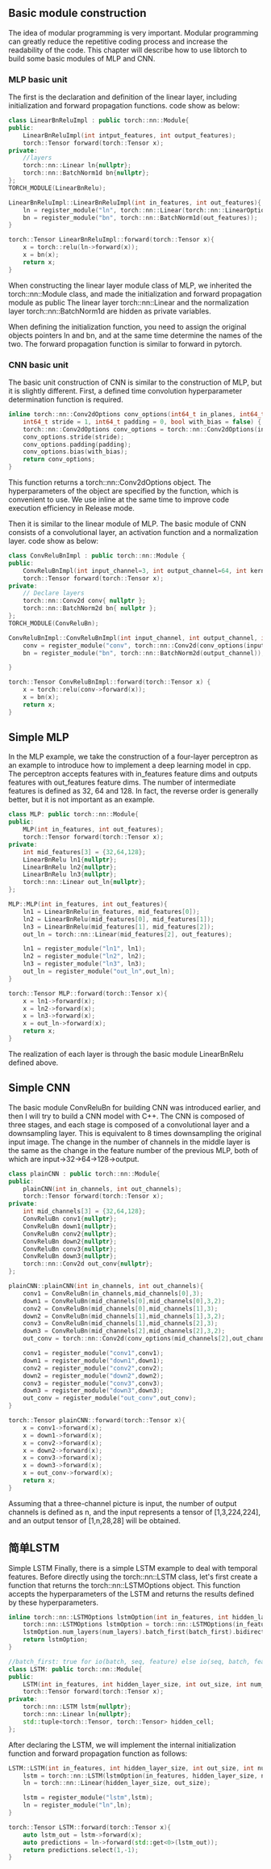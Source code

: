 ## Basic module construction
The idea of modular programming is very important. Modular programming can greatly reduce the repetitive coding process and increase the readability of the code. This chapter will describe how to use libtorch to build some basic modules of MLP and CNN.

### MLP basic unit
The first is the declaration and definition of the linear layer, including initialization and forward propagation functions. code show as below:
```cpp
class LinearBnReluImpl : public torch::nn::Module{
public:
    LinearBnReluImpl(int intput_features, int output_features);
    torch::Tensor forward(torch::Tensor x);
private:
    //layers
    torch::nn::Linear ln{nullptr};
    torch::nn::BatchNorm1d bn{nullptr};
};
TORCH_MODULE(LinearBnRelu);

LinearBnReluImpl::LinearBnReluImpl(int in_features, int out_features){
    ln = register_module("ln", torch::nn::Linear(torch::nn::LinearOptions(in_features, out_features)));
    bn = register_module("bn", torch::nn::BatchNorm1d(out_features));
}

torch::Tensor LinearBnReluImpl::forward(torch::Tensor x){
    x = torch::relu(ln->forward(x));
    x = bn(x);
    return x;
}
```
When constructing the linear layer module class of MLP, we inherited the torch::nn::Module class, and made the initialization and forward propagation module as public The linear layer torch::nn::Linear and the normalization layer torch::nn::BatchNorm1d are hidden as private variables.

When defining the initialization function, you need to assign the original objects pointers ln and bn, and at the same time determine the names of the two. The forward propagation function is similar to forward in pytorch.

### CNN basic unit
The basic unit construction of CNN is similar to the construction of MLP, but it is slightly different. First, a defined time convolution hyperparameter determination function is required.
```cpp
inline torch::nn::Conv2dOptions conv_options(int64_t in_planes, int64_t out_planes, int64_t kerner_size,
    int64_t stride = 1, int64_t padding = 0, bool with_bias = false) {
    torch::nn::Conv2dOptions conv_options = torch::nn::Conv2dOptions(in_planes, out_planes, kerner_size);
    conv_options.stride(stride);
    conv_options.padding(padding);
    conv_options.bias(with_bias);
    return conv_options;
}
```
This function returns a torch::nn::Conv2dOptions object. The hyperparameters of the object are specified by the function, which is convenient to use. We use inline at the same time to improve code execution efficiency in Release mode.

Then it is similar to the linear module of MLP. The basic module of CNN consists of a convolutional layer, an activation function and a normalization layer. code show as below:
```cpp
class ConvReluBnImpl : public torch::nn::Module {
public:
    ConvReluBnImpl(int input_channel=3, int output_channel=64, int kernel_size = 3, int stride = 1);
    torch::Tensor forward(torch::Tensor x);
private:
    // Declare layers
    torch::nn::Conv2d conv{ nullptr };
    torch::nn::BatchNorm2d bn{ nullptr };
};
TORCH_MODULE(ConvReluBn);

ConvReluBnImpl::ConvReluBnImpl(int input_channel, int output_channel, int kernel_size, int stride) {
    conv = register_module("conv", torch::nn::Conv2d(conv_options(input_channel,output_channel,kernel_size,stride,kernel_size/2)));
    bn = register_module("bn", torch::nn::BatchNorm2d(output_channel));

}

torch::Tensor ConvReluBnImpl::forward(torch::Tensor x) {
    x = torch::relu(conv->forward(x));
    x = bn(x);
    return x;
}
```
## Simple MLP
In the MLP example, we take the construction of a four-layer perceptron as an example to introduce how to implement a deep learning model in cpp. The perceptron accepts features with in_features feature dims and outputs features with out_features feature dims. The number of intermediate features is defined as 32, 64 and 128. In fact, the reverse order is generally better, but it is not important as an example.
```cpp
class MLP: public torch::nn::Module{
public:
    MLP(int in_features, int out_features);
    torch::Tensor forward(torch::Tensor x);
private:
    int mid_features[3] = {32,64,128};
    LinearBnRelu ln1{nullptr};
    LinearBnRelu ln2{nullptr};
    LinearBnRelu ln3{nullptr};
    torch::nn::Linear out_ln{nullptr};
};

MLP::MLP(int in_features, int out_features){
    ln1 = LinearBnRelu(in_features, mid_features[0]);
    ln2 = LinearBnRelu(mid_features[0], mid_features[1]);
    ln3 = LinearBnRelu(mid_features[1], mid_features[2]);
    out_ln = torch::nn::Linear(mid_features[2], out_features);

    ln1 = register_module("ln1", ln1);
    ln2 = register_module("ln2", ln2);
    ln3 = register_module("ln3", ln3);
    out_ln = register_module("out_ln",out_ln);
}

torch::Tensor MLP::forward(torch::Tensor x){
    x = ln1->forward(x);
    x = ln2->forward(x);
    x = ln3->forward(x);
    x = out_ln->forward(x);
    return x;
}
```
The realization of each layer is through the basic module LinearBnRelu defined above.

## Simple CNN
The basic module ConvReluBn for building CNN was introduced earlier, and then I will try to build a CNN model with C++. The CNN is composed of three stages, and each stage is composed of a convolutional layer and a downsampling layer. This is equivalent to 8 times downsampling the original input image. The change in the number of channels in the middle layer is the same as the change in the feature number of the previous MLP, both of which are input->32->64->128->output.
```cpp
class plainCNN : public torch::nn::Module{
public:
    plainCNN(int in_channels, int out_channels);
    torch::Tensor forward(torch::Tensor x);
private:
    int mid_channels[3] = {32,64,128};
    ConvReluBn conv1{nullptr};
    ConvReluBn down1{nullptr};
    ConvReluBn conv2{nullptr};
    ConvReluBn down2{nullptr};
    ConvReluBn conv3{nullptr};
    ConvReluBn down3{nullptr};
    torch::nn::Conv2d out_conv{nullptr};
};

plainCNN::plainCNN(int in_channels, int out_channels){
    conv1 = ConvReluBn(in_channels,mid_channels[0],3);
    down1 = ConvReluBn(mid_channels[0],mid_channels[0],3,2);
    conv2 = ConvReluBn(mid_channels[0],mid_channels[1],3);
    down2 = ConvReluBn(mid_channels[1],mid_channels[1],3,2);
    conv3 = ConvReluBn(mid_channels[1],mid_channels[2],3);
    down3 = ConvReluBn(mid_channels[2],mid_channels[2],3,2);
    out_conv = torch::nn::Conv2d(conv_options(mid_channels[2],out_channels,3));

    conv1 = register_module("conv1",conv1);
    down1 = register_module("down1",down1);
    conv2 = register_module("conv2",conv2);
    down2 = register_module("down2",down2);
    conv3 = register_module("conv3",conv3);
    down3 = register_module("down3",down3);
    out_conv = register_module("out_conv",out_conv);
}

torch::Tensor plainCNN::forward(torch::Tensor x){
    x = conv1->forward(x);
    x = down1->forward(x);
    x = conv2->forward(x);
    x = down2->forward(x);
    x = conv3->forward(x);
    x = down3->forward(x);
    x = out_conv->forward(x);
    return x;
}
```
Assuming that a three-channel picture is input, the number of output channels is defined as n, and the input represents a tensor of [1,3,224,224], and an output tensor of [1,n,28,28] will be obtained.

## 简单LSTM
Simple LSTM
Finally, there is a simple LSTM example to deal with temporal features. Before directly using the torch::nn::LSTM class, let's first create a function that returns the torch::nn::LSTMOptions object. This function accepts the hyperparameters of the LSTM and returns the results defined by these hyperparameters.
```cpp
inline torch::nn::LSTMOptions lstmOption(int in_features, int hidden_layer_size, int num_layers, bool batch_first = false, bool bidirectional = false){
    torch::nn::LSTMOptions lstmOption = torch::nn::LSTMOptions(in_features, hidden_layer_size);
    lstmOption.num_layers(num_layers).batch_first(batch_first).bidirectional(bidirectional);
    return lstmOption;
}

//batch_first: true for io(batch, seq, feature) else io(seq, batch, feature)
class LSTM: public torch::nn::Module{
public:
    LSTM(int in_features, int hidden_layer_size, int out_size, int num_layers, bool batch_first);
    torch::Tensor forward(torch::Tensor x);
private:
    torch::nn::LSTM lstm{nullptr};
    torch::nn::Linear ln{nullptr};
    std::tuple<torch::Tensor, torch::Tensor> hidden_cell;
};
```
After declaring the LSTM, we will implement the internal initialization function and forward propagation function as follows:
```cpp
LSTM::LSTM(int in_features, int hidden_layer_size, int out_size, int num_layers, bool batch_first){
    lstm = torch::nn::LSTM(lstmOption(in_features, hidden_layer_size, num_layers, batch_first));
    ln = torch::nn::Linear(hidden_layer_size, out_size);

    lstm = register_module("lstm",lstm);
    ln = register_module("ln",ln);
}

torch::Tensor LSTM::forward(torch::Tensor x){
    auto lstm_out = lstm->forward(x);
    auto predictions = ln->forward(std::get<0>(lstm_out));
    return predictions.select(1,-1);
}
```